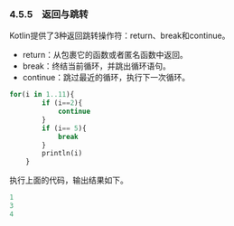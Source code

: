 ### 4.5.5　返回与跳转

Kotlin提供了3种返回跳转操作符：return、break和continue。

+ return：从包裹它的函数或者匿名函数中返回。
+ break：终结当前循环，并跳出循环语句。
+ continue：跳过最近的循环，执行下一次循环。

```python
for(i in 1..11){
        if (i==2){
            continue
        }
        if (i== 5){
            break
        }
        println(i)
    }
```

执行上面的代码，输出结果如下。

```python
1
3
4
```

